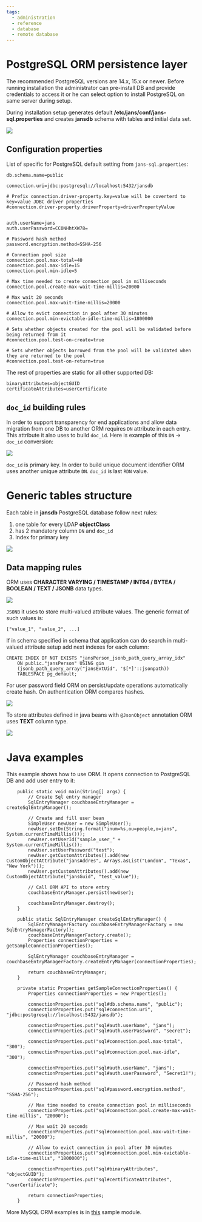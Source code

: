 ```yaml
---
tags:
  - administration
  - reference
  - database
  - remote database
---
```


# PostgreSQL ORM persistence layer

The recommended PostgreSQL versions are 14.x, 15.x or newer. Before running installation the administrator can pre-install DB and provide credentials to access it or he can select option to install PostgreSQL on same server during setup.

During installation setup generates default **/etc/jans/conf/jans-sql.properties** and creates **jansdb** schema with tables and  initial data set.

![](../../../assets/database-postgresql-tables.jpg)

## Configuration properties

List of specific for PostgreSQL default setting from `jans-sql.properties`:

```
db.schema.name=public

connection.uri=jdbc:postgresql://localhost:5432/jansdb

# Prefix connection.driver-property.key=value will be coverterd to key=value JDBC driver properties
#connection.driver-property.driverProperty=driverPropertyValue


auth.userName=jans
auth.userPassword=CC0NHhtXW78=

# Password hash method
password.encryption.method=SSHA-256

# Connection pool size
connection.pool.max-total=40
connection.pool.max-idle=15
connection.pool.min-idle=5

# Max time needed to create connection pool in milliseconds
connection.pool.create-max-wait-time-millis=20000

# Max wait 20 seconds
connection.pool.max-wait-time-millis=20000

# Allow to evict connection in pool after 30 minutes
connection.pool.min-evictable-idle-time-millis=1800000

# Sets whether objects created for the pool will be validated before being returned from it
#connection.pool.test-on-create=true

# Sets whether objects borrowed from the pool will be validated when they are returned to the pool
#connection.pool.test-on-return=true

```

The rest of properties are static for all other supported DB:

```
binaryAttributes=objectGUID
certificateAttributes=userCertificate
```

## `doc_id` building rules

In order to support transparency for end applications and allow data migration from one DB to another ORM requires `DN` attribute in each entry. This attribute it also uses to build `doc_id`. Here is example of this `DN` -> `doc_id` conversion:

![](../../../assets/database-postgresql-scope-1.jpg)

`doc_id` is primary key. In order to build unique document identifier ORM uses another unique attribute `DN`. `doc_id` is last `RDN` value.

# Generic tables structure

Each table in **jansdb** PostgreSQL database follow next rules:

1. one table for every LDAP **objectClass**
1. has 2 mandatory column `DN` and `doc_id`
1. Index for primary key

![](../../../assets/database-postgresql-scope-index.jpg)


## Data mapping rules

ORM uses **CHARACTER VARYING / TIMESTAMP / INT64 / BYTEA / BOOLEAN / TEXT / JSONB** data types.

![](../../../assets/database-postgresql-scope-schema.jpg)

`JSONB` it uses to store multi-valued attribute values. The generic format of such values is:

```
["value_1", "value_2", ...]

```
If in schema specified in schema that application can do search in multi-valued attribute setup add next indexes for each column:

```
CREATE INDEX IF NOT EXISTS "jansPerson_jsonb_path_query_array_idx"
    ON public."jansPerson" USING gin
    (jsonb_path_query_array("jansExtUid", '$[*]'::jsonpath))
    TABLESPACE pg_default;
```

For user password field ORM on persist/update operations automatically create hash. On authentication ORM compares hashes.

![](../../../assets/database-postgresql-person.jpg)

To store attributes defined in java beans with `@JsonObject` annotation ORM uses **TEXT** column type.

![](../../../assets/database-postgresql-configuration.jpg)

# Java examples

This example shows how to use ORM. It opens connection to PostgreSQL DB and add user entry to it:

```
    public static void main(String[] args) {
        // Create Sql entry manager
        SqlEntryManager couchbaseEntryManager = createSqlEntryManager();

        // Create and fill user bean
        SimpleUser newUser = new SimpleUser();
        newUser.setDn(String.format("inum=%s,ou=people,o=jans", System.currentTimeMillis()));
        newUser.setUserId("sample_user_" + System.currentTimeMillis());
        newUser.setUserPassword("test");
        newUser.getCustomAttributes().add(new CustomObjectAttribute("jansAddres", Arrays.asList("London", "Texas", "New York")));
        newUser.getCustomAttributes().add(new CustomObjectAttribute("jansGuid", "test_value"));
        
        // Call ORM API to store entry
        couchbaseEntryManager.persist(newUser);
        
        couchbaseEntryManager.destroy();
    }

    public static SqlEntryManager createSqlEntryManager() {
    	SqlEntryManagerFactory couchbaseEntryManagerFactory = new SqlEntryManagerFactory();
        couchbaseEntryManagerFactory.create();
        Properties connectionProperties = getSampleConnectionProperties();

        SqlEntryManager couchbaseEntryManager = couchbaseEntryManagerFactory.createEntryManager(connectionProperties);

        return couchbaseEntryManager;
    }

    private static Properties getSampleConnectionProperties() {
        Properties connectionProperties = new Properties();

        connectionProperties.put("sql#db.schema.name", "public");
        connectionProperties.put("sql#connection.uri", "jdbc:postgresql://localhost:5432/jansdb");

        connectionProperties.put("sql#auth.userName", "jans");
        connectionProperties.put("sql#auth.userPassword", "secret");
        
        connectionProperties.put("sql#connection.pool.max-total", "300");
        connectionProperties.put("sql#connection.pool.max-idle", "300");

        connectionProperties.put("sql#auth.userName", "jans");
        connectionProperties.put("sql#auth.userPassword", "Secret1!");
        
        // Password hash method
        connectionProperties.put("sql#password.encryption.method", "SSHA-256");
        
        // Max time needed to create connection pool in milliseconds
        connectionProperties.put("sql#connection.pool.create-max-wait-time-millis", "20000");
        
        // Max wait 20 seconds
        connectionProperties.put("sql#connection.pool.max-wait-time-millis", "20000");
        
        // Allow to evict connection in pool after 30 minutes
        connectionProperties.put("sql#connection.pool.min-evictable-idle-time-millis", "1800000");

        connectionProperties.put("sql#binaryAttributes", "objectGUID");
        connectionProperties.put("sql#certificateAttributes", "userCertificate");

        return connectionProperties;
    }
```

More MySQL ORM examples is in [this](https://github.com/JanssenProject/jans/tree/main/jans-orm/sql-sample/src/main/java/io/jans/orm/sql) sample module.
